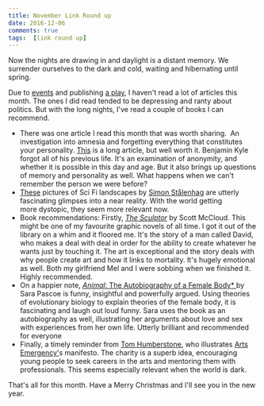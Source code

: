 ```yaml
---  
title: November Link Round up  
date: 2016-12-06 
comments: true  
tags:  [link round up]  
---  
```

Now the nights are drawing in and daylight is a distant memory. We surrender ourselves to the dark and cold, waiting and hibernating until spring.  

Due to <a href="/what-does-it-matter/">events</a> and publishing <a href="/surveillance-the-investigatory-powers-bill-and-remain-vigilant/">a play</a>, I haven't read a lot of articles this month. The ones I did read tended to be depressing and ranty about politics. But with the long nights, I've read a couple of books I can recommend.
<!--more-->
* There was one article I read this month that was worth sharing.  An investigation into amnesia and forgetting everything that constitutes your personality. <a href="https://newrepublic.com/article/138068/last-unknown-man">This</a> is a long article, but well worth it. Benjamin Kyle forgot all of his previous life. It's an examination of anonymity, and whether it is possible in this day and age. But it also brings up questions of memory and personality as well. What happens when we can't remember the person we were before?  
* <a href="http://www.emptykingdom.com/featured/simon-stalenhag-revisit/">These</a> pictures of Sci Fi landscapes by <a href="http://simonstalenhag.se/">Simon Stålenhag</a> are utterly fascinating glimpses into a near reality. With the world getting more dystopic, they seem more relevant now.  
* Book recommendations: Firstly, <a href="https://www.amazon.co.uk/Sculptor-Scott-McCloud/dp/1906838976">*The Sculptor*</a> by Scott McCloud. This might be one of my favourite graphic novels of all time. I got it out of the library on a whim and it floored me. It's the story of a man called David, who makes a deal with deal in order for the ability to create whatever he wants just by touching it. The art is exceptional and the story deals with why people create art and how it links to mortality. It's hugely emotional as well. Both my girlfriend Mel and I were sobbing when we finished it. Highly recommended.  
* On a happier note, <a href="https://www.amazon.co.uk/Animal-Autobiography-Female-Sara-Pascoe/dp/057132522X">*Animal*: The Autobiography of a Female Body* </a>by Sara Pascoe is funny, insightful and powerfully argued. Using theories of evolutionary biology to explain theories of the female body, it is fascinating and laugh out loud funny. Sara uses the book as an autobiography as well, illustrating her arguments about love and sex with experiences from her own life. Utterly brilliant and recommended for everyone  
* Finally, a timely reminder from <a href="http://tomhumberstone.tumblr.com/post/153042708791">Tom Humberstone</a>, who illustrates <a href="http://arts-emergency.org/">Arts Emergency'</a>s manifesto. The charity is a superb idea, encouraging young people to seek careers in the arts and mentoring them with professionals. This seems especially relevant when the world is dark.  

That's all for this month. Have a Merry Christmas and I'll see you in the new year.  
